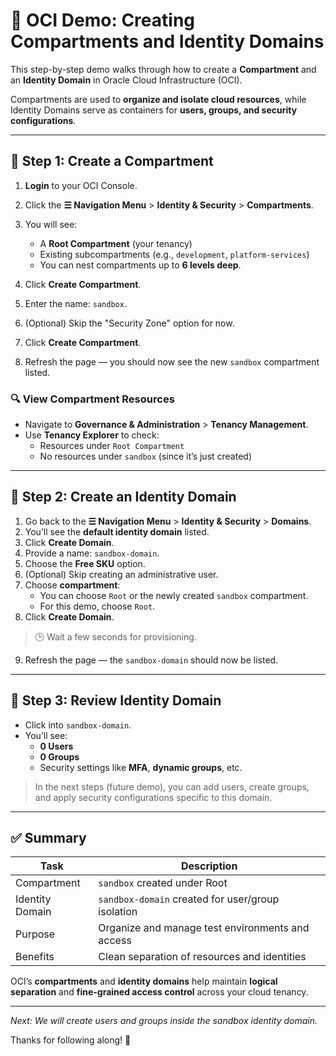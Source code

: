 # 🧪 OCI Demo: Creating Compartments and Identity Domains

This step-by-step demo walks through how to create a **Compartment** and an **Identity Domain** in Oracle Cloud Infrastructure (OCI). 

Compartments are used to **organize and isolate cloud resources**, while Identity Domains serve as containers for **users, groups, and security configurations**.

---

## 📁 Step 1: Create a Compartment

1. **Login** to your OCI Console.
2. Click the **☰ Navigation Menu** > **Identity & Security** > **Compartments**.
3. You will see:
   - A **Root Compartment** (your tenancy)
   - Existing subcompartments (e.g., `development`, `platform-services`)
   - You can nest compartments up to **6 levels deep**.

4. Click **Create Compartment**.
5. Enter the name: `sandbox`.
6. (Optional) Skip the "Security Zone" option for now.
7. Click **Create Compartment**.
8. Refresh the page — you should now see the new `sandbox` compartment listed.

### 🔍 View Compartment Resources

- Navigate to **Governance & Administration** > **Tenancy Management**.
- Use **Tenancy Explorer** to check:
  - Resources under `Root Compartment`
  - No resources under `sandbox` (since it’s just created)

---

## 🔐 Step 2: Create an Identity Domain

1. Go back to the **☰ Navigation Menu** > **Identity & Security** > **Domains**.
2. You’ll see the **default identity domain** listed.
3. Click **Create Domain**.
4. Provide a name: `sandbox-domain`.
5. Choose the **Free SKU** option.
6. (Optional) Skip creating an administrative user.
7. Choose **compartment**:
   - You can choose `Root` or the newly created `sandbox` compartment.
   - For this demo, choose `Root`.
8. Click **Create Domain**.

> 🕒 Wait a few seconds for provisioning.

9. Refresh the page — the `sandbox-domain` should now be listed.

---

## 🔎 Step 3: Review Identity Domain

- Click into `sandbox-domain`.
- You’ll see:
  - **0 Users**
  - **0 Groups**
  - Security settings like **MFA**, **dynamic groups**, etc.

> In the next steps (future demo), you can add users, create groups, and apply security configurations specific to this domain.

---

## ✅ Summary

| Task                | Description                                        |
|---------------------|----------------------------------------------------|
| Compartment         | `sandbox` created under Root                       |
| Identity Domain     | `sandbox-domain` created for user/group isolation  |
| Purpose             | Organize and manage test environments and access   |
| Benefits            | Clean separation of resources and identities       |

OCI’s **compartments** and **identity domains** help maintain **logical separation** and **fine-grained access control** across your cloud tenancy.

---

*Next: We will create users and groups inside the sandbox identity domain.*

Thanks for following along! 🎉
